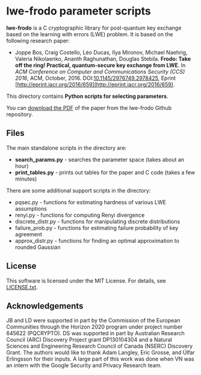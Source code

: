 lwe-frodo parameter scripts
===========================

**lwe-frodo** is a C cryptographic library for post-quantum key exchange based on the learning with errors (LWE) problem.  It is based on the following research paper:

- Joppe Bos, Craig Costello, Léo Ducas, Ilya Mironov, Michael Naehrig, Valeria Nikolaenko, Ananth Raghunathan, Douglas Stebila.  **Frodo: Take off the ring!  Practical, quantum-secure key exchange from LWE**.  In *ACM Conference on Computer and Communications Security (CCS) 2016*, ACM, October, 2016.  DOI:[10.1145/2976749.2978425](http://dx.doi.org/10.1145/2976749.2978425), Eprint [http://eprint.iacr.org/2016/659](http://eprint.iacr.org/2016/659).

This directory contains **Python scripts for selecting parameters**.

You can [download the PDF](https://github.com/lwe-frodo/lwe-frodo/blob/master/LWE-Frodo-full-version.pdf) of the paper from the lwe-frodo Github repository.

Files
-----

The main standalone scripts in the directory are:

- **search_params.py** - searches the parameter space (takes about an hour)
- **print_tables.py** - prints out tables for the paper and C code (takes a few minutes)

There are some additional support scripts in the directory:

- pqsec.py - functions for estimating hardness of various LWE assumptions
- renyi.py - functions for computing Renyi divergence
- discrete_distr.py - functions for manipulating discrete distributions
- failure_prob.py - functions for estimating failure probability of key agreement
- approx_distr.py - functions for finding an optimal approximation to rounded Gaussian

License
-------

This software is licensed under the MIT License.  For details, see [LICENSE.txt](https://github.com/lwe-frodo/lwe-frodo/blob/master/LICENSE.txt).

Acknowledgements
----------------

JB and LD were supported in part by the Commission of the European Communities through the Horizon 2020 program under project number 645622 (PQCRYPTO).  DS was supported in part by Australian Research Council (ARC) Discovery Project grant DP130104304 and a Natural Sciences and Engineering Research Council of Canada (NSERC) Discovery Grant.  The authors would like to thank Adam Langley, Eric Grosse, and Úlfar Erlingsson for their inputs. A large part of this work was done when VN was an intern with the Google Security and Privacy Research team.
